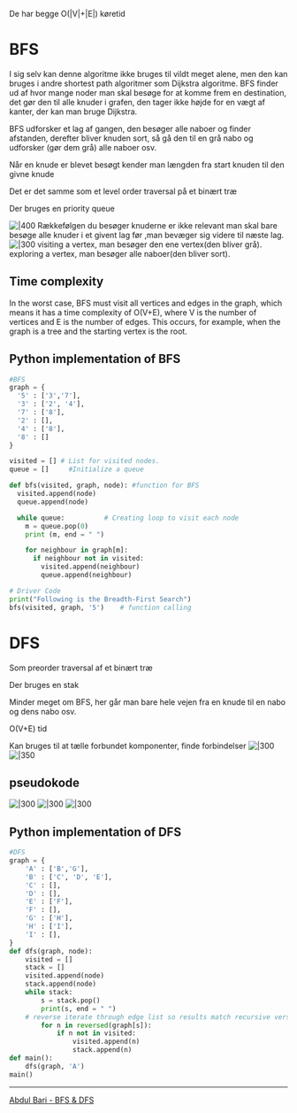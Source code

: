 De har begge O(|V|+|E|) køretid
# BFS
I sig selv kan denne algoritme ikke bruges til vildt meget alene, men den kan bruges i andre shortest path algoritmer som Dijkstra algoritme. BFS finder ud af hvor mange noder man skal besøge for at komme frem en destination, det gør den til alle knuder i grafen, den tager ikke højde for en vægt af kanter, der kan man bruge Dijkstra.

BFS udforsker et lag af gangen, den besøger alle naboer og finder afstanden, derefter bliver knuden sort, så gå den til en grå nabo og udforsker (gør dem grå) alle naboer osv.  

Når en knude er blevet besøgt kender man længden fra start knuden til den givne knude 

Det er det samme som et level order traversal på et binært træ

Der bruges en priority queue

![|400](https://i.imgur.com/Ff7pZJT.png)
Rækkefølgen du besøger knuderne er ikke relevant man skal bare besøge alle knuder i et givent lag før ,man bevæger sig videre til næste lag. 
![|300](https://i.imgur.com/OOEypQH.gif)
visiting a vertex, man besøger den ene vertex(den bliver grå). 
exploring a vertex, man besøger alle naboer(den bliver sort). 
## Time complexity
In the worst case, BFS must visit all vertices and edges in the graph, which means it has a time complexity of O(V+E), where V is the number of vertices and E is the number of edges. This occurs, for example, when the graph is a tree and the starting vertex is the root.

## Python implementation of BFS
```python
#BFS
graph = {
  '5' : ['3','7'],
  '3' : ['2', '4'],
  '7' : ['8'],
  '2' : [],
  '4' : ['8'],
  '8' : []
}

visited = [] # List for visited nodes.
queue = []     #Initialize a queue

def bfs(visited, graph, node): #function for BFS
  visited.append(node)
  queue.append(node)

  while queue:          # Creating loop to visit each node
    m = queue.pop(0) 
    print (m, end = " ") 

    for neighbour in graph[m]:
      if neighbour not in visited:
        visited.append(neighbour)
        queue.append(neighbour)

# Driver Code
print("Following is the Breadth-First Search")
bfs(visited, graph, '5')    # function calling
```
# DFS
Som preorder traversal af et binært træ

Der bruges en stak

Minder meget om BFS, her går man bare hele vejen fra en knude til en nabo og dens nabo osv.

O(V+E) tid 

Kan bruges til at tælle forbundet komponenter, finde forbindelser
![|300](https://i.imgur.com/Am6Cb2i.png)
![|350](https://i.imgur.com/dI4bZdu.png)
## pseudokode
 ![|300](https://i.imgur.com/e3FgSlW.png)
![|300](https://i.imgur.com/75vr06w.png)
![|300](https://i.imgur.com/4uoJELd.png)
## Python implementation of DFS
```python
#DFS
graph = {
	'A' : ['B','G'],
	'B' : ['C', 'D', 'E'],
	'C' : [],
	'D' : [],
	'E' : ['F'],
	'F' : [],
	'G' : ['H'],
	'H' : ['I'],
	'I' : [],
}
def dfs(graph, node):
	visited = []
	stack = []
	visited.append(node)
	stack.append(node)
	while stack:
		s = stack.pop()
		print(s, end = " ")
	# reverse iterate through edge list so results match recursive version
		for n in reversed(graph[s]):
			if n not in visited:
				visited.append(n)
				stack.append(n)
def main():
	dfs(graph, 'A')
main()
```
--- 
[Abdul Bari - BFS & DFS](https://www.youtube.com/watch?v=pcKY4hjDrxk)
